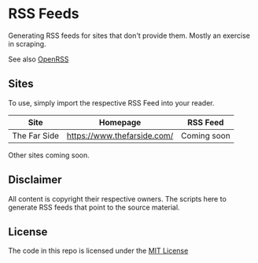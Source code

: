 # RSS Feeds
Generating RSS feeds for sites that don't provide them. Mostly an exercise in scraping.

See also [OpenRSS](https://openrss.org/)

## Sites

To use, simply import the respective RSS Feed into your reader.

| Site | Homepage | RSS Feed |
|------|----------|----------|
| The Far Side | https://www.thefarside.com/ | Coming soon |

Other sites coming soon.

## Disclaimer
All content is copyright their respective owners. The scripts here to generate RSS feeds that point to the source material.

## License
The code in this repo is licensed under the [MIT License](/LICENSE)
